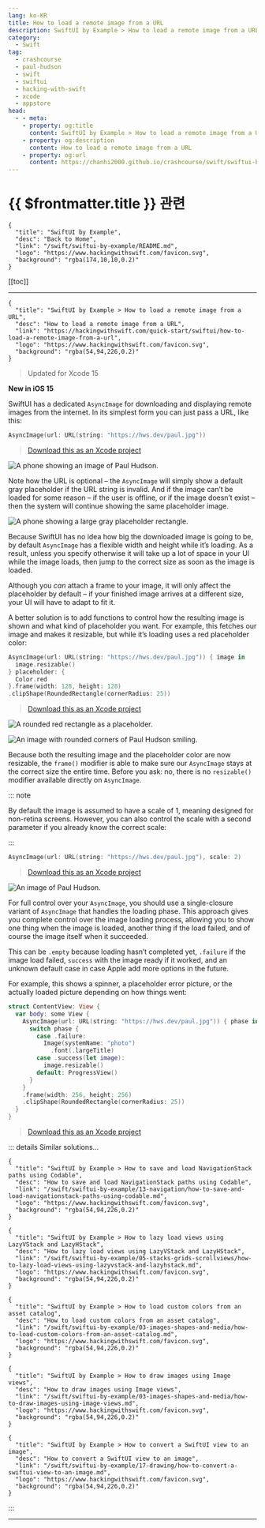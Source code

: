 ```yaml
---
lang: ko-KR
title: How to load a remote image from a URL
description: SwiftUI by Example > How to load a remote image from a URL
category:
  - Swift
tag: 
  - crashcourse
  - paul-hudson
  - swift
  - swiftui
  - hacking-with-swift
  - xcode
  - appstore
head:
  - - meta:
    - property: og:title
      content: SwiftUI by Example > How to load a remote image from a URL
    - property: og:description
      content: How to load a remote image from a URL
    - property: og:url
      content: https://chanhi2000.github.io/crashcourse/swift/swiftui-by-example/03-images-shapes-and-media/how-to-load-a-remote-image-from-a-url.html
---
```


# {{ $frontmatter.title }} 관련

```component VPCard
{
  "title": "SwiftUI by Example",
  "desc": "Back to Home",
  "link": "/swift/swiftui-by-example/README.md",
  "logo": "https://www.hackingwithswift.com/favicon.svg",
  "background": "rgba(174,10,10,0.2)"
}
```

[[toc]]

---

```component VPCard
{
  "title": "SwiftUI by Example > How to load a remote image from a URL",
  "desc": "How to load a remote image from a URL",
  "link": "https://hackingwithswift.com/quick-start/swiftui/how-to-load-a-remote-image-from-a-url",
  "logo": "https://www.hackingwithswift.com/favicon.svg",
  "background": "rgba(54,94,226,0.2)"
}
```

> Updated for Xcode 15

**New in iOS 15**

SwiftUI has a dedicated `AsyncImage` for downloading and displaying remote images from the internet. In its simplest form you can just pass a URL, like this:

```swift
AsyncImage(url: URL(string: "https://hws.dev/paul.jpg"))
```

> [<FontIcon icon="fas fa-file-zipper"/>Download this as an Xcode project](https://www.hackingwithswift.com/files/projects/swiftui/how-to-load-a-remote-image-from-a-url-1.zip)

![A phone showing an image of Paul Hudson.](https://www.hackingwithswift.com/img/books/quick-start/swiftui/how-to-load-a-remote-image-from-a-url-1~dark.png)

Note how the URL is optional – the `AsyncImage` will simply show a default gray placeholder if the URL string is invalid. And if the image can’t be loaded for some reason – if the user is offline, or if the image doesn’t exist – then the system will continue showing the same placeholder image.

![A phone showing a large gray placeholder rectangle.](https://www.hackingwithswift.com/img/books/quick-start/swiftui/how-to-load-a-remote-image-from-a-url-2~dark.png)

Because SwiftUI has no idea how big the downloaded image is going to be, by default `AsyncImage` has a flexible width and height while it’s loading. As a result, unless you specify otherwise it will take up a lot of space in your UI while the image loads, then jump to the correct size as soon as the image is loaded.

Although you _can_ attach a frame to your image, it will only affect the placeholder by default – if your finished image arrives at a different size, your UI will have to adapt to fit it.

A better solution is to add functions to control how the resulting image is shown and what kind of placeholder you want. For example, this fetches our image and makes it resizable, but while it’s loading uses a red placeholder color:

```swift
AsyncImage(url: URL(string: "https://hws.dev/paul.jpg")) { image in 
  image.resizable() 
} placeholder: { 
  Color.red 
}.frame(width: 128, height: 128)
.clipShape(RoundedRectangle(cornerRadius: 25))
```

> [<FontIcon icon="fas fa-file-zipper"/>Download this as an Xcode project](https://www.hackingwithswift.com/files/projects/swiftui/how-to-load-a-remote-image-from-a-url-2.zip)

![A rounded red rectangle as a placeholder.](https://www.hackingwithswift.com/img/books/quick-start/swiftui/how-to-load-a-remote-image-from-a-url-3~dark.png)

![An image with rounded corners of Paul Hudson smiling.](https://www.hackingwithswift.com/img/books/quick-start/swiftui/how-to-load-a-remote-image-from-a-url-4~dark.png)

Because both the resulting image and the placeholder color are now resizable, the `frame()` modifier is able to make sure our `AsyncImage` stays at the correct size the entire time. Before you ask: no, there is no `resizable()` modifier available directly on `AsyncImage`.

::: note

By default the image is assumed to have a scale of 1, meaning designed for non-retina screens. However, you can also control the scale with a second parameter if you already know the correct scale:

:::

```swift
AsyncImage(url: URL(string: "https://hws.dev/paul.jpg"), scale: 2)
```

> [<FontIcon icon="fas fa-file-zipper"/>Download this as an Xcode project](https://www.hackingwithswift.com/files/projects/swiftui/how-to-load-a-remote-image-from-a-url-3.zip)

![An image of Paul Hudson.](https://www.hackingwithswift.com/img/books/quick-start/swiftui/how-to-load-a-remote-image-from-a-url-5~dark.png)

For full control over your `AsyncImage`, you should use a single-closure variant of `AsyncImage` that handles the loading phase. This approach gives you complete control over the image loading process, allowing you to show one thing when the image is loaded, another thing if the load failed, and of course the image itself when it succeeded.

This can be `.empty` because loading hasn’t completed yet, `.failure` if the image load failed, `success` with the image ready if it worked, and an unknown default case in case Apple add more options in the future.

For example, this shows a spinner, a placeholder error picture, or the actually loaded picture depending on how things went:

```swift
struct ContentView: View {
  var body: some View {
    AsyncImage(url: URL(string: "https://hws.dev/paul.jpg")) { phase in 
      switch phase { 
        case .failure: 
          Image(systemName: "photo")
            .font(.largeTitle) 
        case .success(let image): 
          image.resizable() 
        default: ProgressView() 
      }
    }
    .frame(width: 256, height: 256)
    .clipShape(RoundedRectangle(cornerRadius: 25))
  }
}
```

> [<FontIcon icon="fas fa-file-zipper"/>Download this as an Xcode project](https://www.hackingwithswift.com/files/projects/swiftui/how-to-load-a-remote-image-from-a-url-4.zip)

::: details Similar solutions…

```component VPCard
{
  "title": "SwiftUI by Example > How to save and load NavigationStack paths using Codable",
  "desc": "How to save and load NavigationStack paths using Codable",
  "link": "/swift/swiftui-by-example/13-navigation/how-to-save-and-load-navigationstack-paths-using-codable.md",
  "logo": "https://www.hackingwithswift.com/favicon.svg",
  "background": "rgba(54,94,226,0.2)"
}
```

```component VPCard
{
  "title": "SwiftUI by Example > How to lazy load views using LazyVStack and LazyHStack",
  "desc": "How to lazy load views using LazyVStack and LazyHStack",
  "link": "/swift/swiftui-by-example/05-stacks-grids-scrollviews/how-to-lazy-load-views-using-lazyvstack-and-lazyhstack.md",
  "logo": "https://www.hackingwithswift.com/favicon.svg",
  "background": "rgba(54,94,226,0.2)"
}
```

```component VPCard
{
  "title": "SwiftUI by Example > How to load custom colors from an asset catalog",
  "desc": "How to load custom colors from an asset catalog",
  "link": "/swift/swiftui-by-example/03-images-shapes-and-media/how-to-load-custom-colors-from-an-asset-catalog.md",
  "logo": "https://www.hackingwithswift.com/favicon.svg",
  "background": "rgba(54,94,226,0.2)"
}
```

```component VPCard
{
  "title": "SwiftUI by Example > How to draw images using Image views",
  "desc": "How to draw images using Image views",
  "link": "/swift/swiftui-by-example/03-images-shapes-and-media/how-to-draw-images-using-image-views.md",
  "logo": "https://www.hackingwithswift.com/favicon.svg",
  "background": "rgba(54,94,226,0.2)"
}
```

```component VPCard
{
  "title": "SwiftUI by Example > How to convert a SwiftUI view to an image",
  "desc": "How to convert a SwiftUI view to an image",
  "link": "/swift/swiftui-by-example/17-drawing/how-to-convert-a-swiftui-view-to-an-image.md",
  "logo": "https://www.hackingwithswift.com/favicon.svg",
  "background": "rgba(54,94,226,0.2)"
}
```

:::

---

<TagLinks />